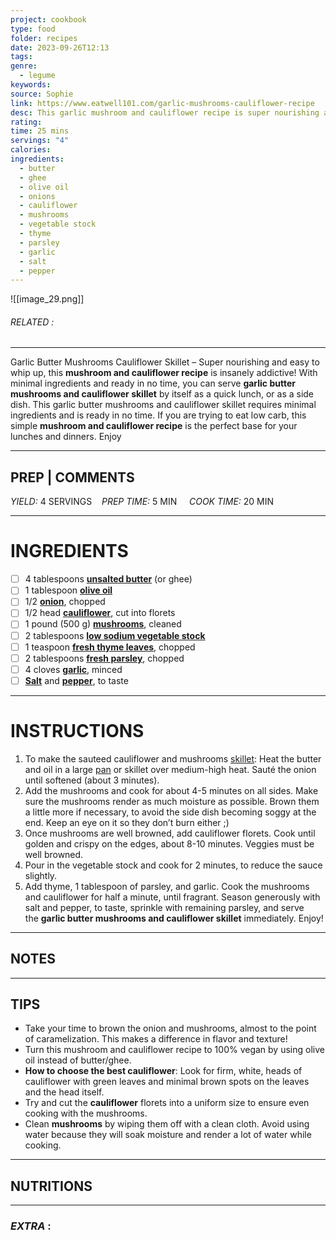 ```yaml
---
project: cookbook
type: food
folder: recipes
date: 2023-09-26T12:13
tags: 
genre:
  - legume
keywords: 
source: Sophie
link: https://www.eatwell101.com/garlic-mushrooms-cauliflower-recipe
desc: This garlic mushroom and cauliflower recipe is super nourishing and easy to whip up!
rating: 
time: 25 mins
servings: "4"
calories: 
ingredients:
  - butter
  - ghee
  - olive oil
  - onions
  - cauliflower
  - mushrooms
  - vegetable stock
  - thyme
  - parsley
  - garlic
  - salt
  - pepper
---
```


![[image_29.png]]
###### *RELATED* : 
---
Garlic Butter Mushrooms Cauliflower Skillet – Super nourishing and easy to whip up, this **mushroom and cauliflower recipe** is insanely addictive! With minimal ingredients and ready in no time, you can serve **garlic butter mushrooms and cauliflower skillet** by itself as a quick lunch, or as a side dish. This garlic butter mushrooms and cauliflower skillet requires minimal ingredients and is ready in no time. If you are trying to eat low carb, this simple **mushroom and cauliflower recipe** is the perfect base for your lunches and dinners. Enjoy


---
## PREP | COMMENTS

_YIELD:_ 4 SERVINGS    _PREP TIME:_ 5 MIN     _COOK TIME:_ 20 MIN

---
# INGREDIENTS

- [ ] 4 tablespoons [**unsalted butter**](https://amzn.to/39DKJN4) (or ghee)
- [ ] 1 tablespoon [**olive oil**](https://amzn.to/3aBRNer)
- [ ] 1/2 [**onion**](https://amzn.to/2yuwOfH), chopped
- [ ] 1/2 head [**cauliflower**](https://amzn.to/39vSVPu), cut into florets
- [ ] 1 pound (500 g) [**mushrooms**](https://amzn.to/2R5BQFA), cleaned
- [ ] 2 tablespoons [**low sodium vegetable stock**](https://amzn.to/39ArRP9)
- [ ] 1 teaspoon [**fresh thyme leaves**](https://amzn.to/3dLww47), chopped
- [ ] 2 tablespoons [**fresh parsley**](https://amzn.to/2V0hDCy), chopped
- [ ] 4 cloves [**garlic**](https://amzn.to/2w7eNTN), minced
- [ ] [**Salt**](https://amzn.to/3awz1VT) and [**pepper**](https://amzn.to/2UAdKoN), to taste

---
# INSTRUCTIONS

1. To make the sauteed cauliflower and mushrooms [skillet](https://amzn.to/3YlYb2a): Heat the butter and oil in a large [pan](https://amzn.to/3wSbxXZ) or skillet over medium-high heat. Sauté the onion until softened (about 3 minutes).
2. Add the mushrooms and cook for about 4-5 minutes on all sides. Make sure the mushrooms render as much moisture as possible. Brown them a little more if necessary, to avoid the side dish becoming soggy at the end. Keep an eye on it so they don’t burn either ;)
3. Once mushrooms are well browned, add cauliflower florets. Cook until golden and crispy on the edges, about 8-10 minutes. Veggies must be well browned.
4. Pour in the vegetable stock and cook for 2 minutes, to reduce the sauce slightly.
5. Add thyme, 1 tablespoon of parsley, and garlic. Cook the mushrooms and cauliflower for half a minute, until fragrant. Season generously with salt and pepper, to taste, sprinkle with remaining parsley, and serve the **garlic butter mushrooms and cauliflower skillet** immediately. Enjoy!


---
## NOTES



---
## TIPS

- Take your time to brown the onion and mushrooms, almost to the point of caramelization. This makes a difference in flavor and texture!
- Turn this mushroom and cauliflower recipe to 100% vegan by using olive oil instead of butter/ghee.
- **How to choose the best cauliflower**: Look for firm, white, heads of cauliflower with green leaves and minimal brown spots on the leaves and the head itself.
- Try and cut the **cauliflower** florets into a uniform size to ensure even cooking with the mushrooms.
- Clean **mushrooms** by wiping them off with a clean cloth. Avoid using water because they will soak moisture and render a lot of water while cooking.

---
## NUTRITIONS



---
### *EXTRA* :



